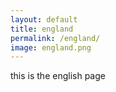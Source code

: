 ```yaml
---
layout: default
title: england
permalink: /england/
image: england.png
---
```


<p>this is the english page </p>